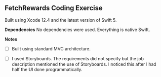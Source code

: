 ## FetchRewards Coding Exercise

Built using Xcode 12.4 and the latest version of Swift 5. 

**Dependencies**
No dependencies were used. Everything is native Swift.

**Notes**

 - [ ] Built using standard MVC architecture. 
 
 - [ ] I used Storyboards. The requirements did not specify but the job description mentioned the use of Storyboards. I noticed this after I had half the UI done programmatically. 

